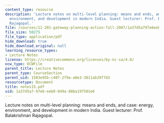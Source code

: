 ```yaml
---
content_type: resource
description: 'Lecture notes on multi-level planning: means and ends, and case: energy,
  environment, and development in modern India. Guest lecturer: Prof. Balakrishnan
  Rajagopal.'
file: /courses/11-201-gateway-planning-action-fall-2007/1a37d5a797e6eeb0049a88ba197501e6_notes15.pdf
file_size: 50275
file_type: application/pdf
hide_download: true
hide_download_original: null
learning_resource_types:
- Lecture Notes
license: https://creativecommons.org/licenses/by-nc-sa/4.0/
ocw_type: OCWFile
parent_title: Lecture Notes
parent_type: CourseSection
parent_uid: 1583e95b-c487-2f9a-a0e3-3811ab29f7d3
resourcetype: Document
title: notes15.pdf
uid: 1a37d5a7-97e6-eeb0-049a-88ba197501e6
---
```

Lecture notes on multi-level planning: means and ends, and case: energy, environment, and development in modern India. Guest lecturer: Prof. Balakrishnan Rajagopal.
